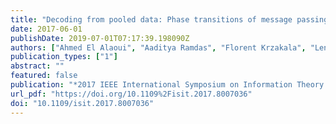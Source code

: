 ```yaml
---
title: "Decoding from pooled data: Phase transitions of message passing"
date: 2017-06-01
publishDate: 2019-07-01T07:17:39.198090Z
authors: ["Ahmed El Alaoui", "Aaditya Ramdas", "Florent Krzakala", "Lenka Zdeborova", "Michael I. Jordan"]
publication_types: ["1"]
abstract: ""
featured: false
publication: "*2017 IEEE International Symposium on Information Theory (ISIT)*"
url_pdf: "https://doi.org/10.1109%2Fisit.2017.8007036"
doi: "10.1109/isit.2017.8007036"
---
```


